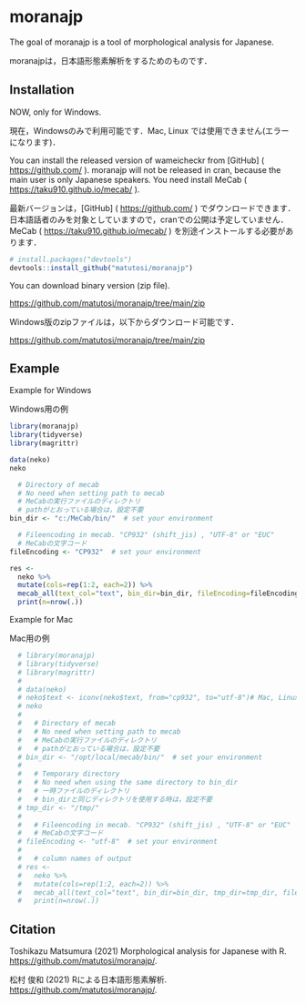 
# moranajp

The goal of moranajp is a tool of morphological analysis for Japanese.

moranajpは，日本語形態素解析をするためのものです．

## Installation

NOW, only for Windows.

現在，Windowsのみで利用可能です．Mac, Linux
では使用できません(エラーになります)．

You can install the released version of wameicheckr from \[GitHub\] (
<https://github.com/> ). moranajp will not be released in cran, because
the main user is only Japanese speakers. You need install MeCab (
<https://taku910.github.io/mecab/> ).

最新バージョンは，\[GitHub\] ( <https://github.com/> )
でダウンロードできます．
日本語話者のみを対象としていますので，cranでの公開は予定していません．
MeCab ( <https://taku910.github.io/mecab/> )
を別途インストールする必要があります．

``` r
# install.packages("devtools")
devtools::install_github("matutosi/moranajp")
```

You can download binary version (zip file).

<https://github.com/matutosi/moranajp/tree/main/zip>

Windows版のzipファイルは，以下からダウンロード可能です．

<https://github.com/matutosi/moranajp/tree/main/zip>

## Example

Example for Windows

Windows用の例

``` r
library(moranajp)
library(tidyverse)
library(magrittr)

data(neko)
neko

  # Directory of mecab
  # No need when setting path to mecab
  # MeCabの実行ファイルのディレクトリ
  # pathがとおっている場合は，設定不要
bin_dir <- "c:/MeCab/bin/"  # set your environment

  # Fileencoding in mecab. "CP932" (shift_jis) , "UTF-8" or "EUC"
  # MeCabの文字コード
fileEncoding <- "CP932"  # set your environment

res <- 
  neko %>%
  mutate(cols=rep(1:2, each=2)) %>%
  mecab_all(text_col="text", bin_dir=bin_dir, fileEncoding=fileEncoding) %>%
  print(n=nrow(.))
```

Example for Mac

Mac用の例

``` r
  # library(moranajp)
  # library(tidyverse)
  # library(magrittr)
  # 
  # data(neko)
  # neko$text <- iconv(neko$text, from="cp932", to="utf-8")# Mac, LinuxなどUTF-8の場合
  # neko
  # 
  #   # Directory of mecab
  #   # No need when setting path to mecab
  #   # MeCabの実行ファイルのディレクトリ
  #   # pathがとおっている場合は，設定不要
  # bin_dir <- "/opt/local/mecab/bin/"  # set your environment
  # 
  #   # Temporary directory
  #   # No need when using the same directory to bin_dir
  #   # 一時ファイルのディレクトリ
  #   # bin_dirと同じディレクトリを使用する時は，設定不要
  # tmp_dir <- "/tmp/"
  # 
  #   # Fileencoding in mecab. "CP932" (shift_jis) , "UTF-8" or "EUC"
  #   # MeCabの文字コード
  # fileEncoding <- "utf-8"  # set your environment
  # 
  #   # column names of output
  # res <- 
  #   neko %>%
  #   mutate(cols=rep(1:2, each=2)) %>%
  #   mecab_all(text_col="text", bin_dir=bin_dir, tmp_dir=tmp_dir, fileEncoding=fileEncoding) %>%
  #   print(n=nrow(.))
```

## Citation

Toshikazu Matsumura (2021) Morphological analysis for Japanese with R.
<https://github.com/matutosi/moranajp/>.

松村 俊和 (2021) Rによる日本語形態素解析.
<https://github.com/matutosi/moranajp/>.
